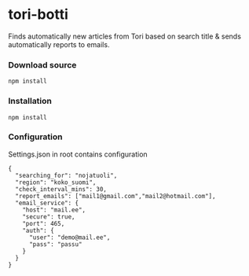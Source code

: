 # tori-botti
Finds automatically new articles from Tori based on search title & sends automatically reports to emails.

### Download source
```npm install```

### Installation
```npm install```

### Configuration
Settings.json in root contains configuration
```
{
  "searching_for": "nojatuoli",
  "region": "koko_suomi",
  "check_interval_mins": 30,
  "report_emails": ["mail1@gmail.com","mail2@hotmail.com"],
  "email_service": {
    "host": "mail.ee",
    "secure": true,
    "port": 465,
    "auth": {
      "user": "demo@mail.ee",
      "pass": "passu"
    }
  }
}

